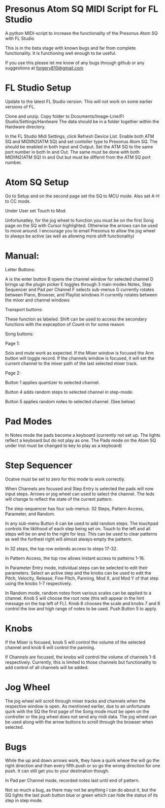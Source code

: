 # Presonus Atom SQ MIDI Script for FL Studio

A python MIDI-script to increase the functionality of the Presonus Atom SQ with FL Studio

This is in the beta stage with known bugs and far from complete functionality.
It is functioning well enough to be useful.

If you use this please let me know of any bugs through github or any suggestions at forgery810@gmail.com

#   FL Studio Setup

Update to the latest FL Studio version. This will not work on some earlier versions of FL.

Clone and unzip. Copy folder to Dcouments/Image-Line/Fl Studio/Settings/Hardware
The data should be in a folder together within the Hardware directory.

In the FL Studio Midi Settings, click Refresh Device List. Enable both ATM SQ and MIDIIN2(ATM SQ) and set contoller type to 
Presonus Atom SQ. The should be enabled in both Input and Output. Set the ATM SQ to the same port number in both In and Out. 
The same must be done with both MIDIIN2(ATM SQ) In and Out but must be differnt from the ATM SQ port number.

#   Atom SQ Setup

Go to Setup and on the second page set the SQ to MCU mode. Also set A-H to CC mode.

Under User set Touch to Mod.

Unfortunatley, for the jog wheel to function you must be on the first Song page on the SQ with Cursor highlighted. Otherwise the arrows can be used to move around.
I encourage you to email Presonus to allow the jog wheel to always be active (as well as allowing more shift functionality) 


# Manual:

Letter Buttons:

A is the enter button
B opens the channel window for selected channel
D brings up the plugin picker
E toggles through 3 main modes Notes, Step Sequencer and Pad per Channel
F selects sub-menus
G currently rotates between Piano, Browser, and Playlist windows
H currently rotates between the mixer and channel windows


Transport buttons:

These function as labeled. Shift can be used to access the secondary functions with the expception of Count-in for some reason

Song buttons:

Page 1:

Solo and mute work as expected. If the Mixer window is focused the Arm button will toggle record. If the channels window is focused, 
it will set the current channel to the mixer path of the last selected mixer track. 

Page 2:

Button 1 applies quantizer to selected channel.

Button 4 adds random steps to selected channel in step-mode.

Button 5 applies random notes to selected channel. (See below)

# Pad Modes

In Notes mode the pads become a keyboard (currently not set up. The lights reflect a keyboard but do not play as one. The Pads mode on the Atom SQ under Inst must be changed to key to play as a keyboard)

# Step Sequencer 

Ocatve must be set to zero for this mode to work correctly.
   
When Channels are focused and Step Entry is selected the pads will now input steps. Arrows or jog wheel can used to select the channel. The leds will 
change to reflect the state of the current pattern.  
   
The step-sequencer has four sub-menus: 32 Steps, Pattern Access, Parameter, and Random. 
   
In any sub-menu Button 4 can be used to add random steps. The touchpad controls the liklihood of each step being set on. Touch to the left and all 
steps will be on and to the right for less. This can be used to clear patterns as well the furthest right will almost always empty the patterm.
   
In 32 steps, the top row extends access to steps 17-32.
   
In Pattern Access, the top row allows instant access to patterns 1-16.
   
In Parameter Entry mode, individual steps can be selected to edit their parameters. Select an active step and the knobs can be used to edit the 
Pitch, Velocity, Release, Fine Pitch, Panning, Mod X, and Mod Y of that step using the knobs 1-7 respectively. 
    
In Random mode, random notes from various scales can be applied to a channel. Knob 5 will choose the root note (this will appear in the hint message on the top left of FL).
Knob 6 chooses the scale and knobs 7 and 8 control the low and high range of notes to be used. Push Button 5 to apply.
   

# Knobs

If the Mixer is focused, knob 5 will control the volume of the selected channel and knob 6 will control the panning.

If Channels are focused, the knobs will control the volume of channels 1-8 respectively. Currently, this is limited to those channels but functionality to add control of all channels will be added. 


# Jog Wheel

The jog wheel will scroll through mixer tracks and channels when the respective window is open. As mentioned earlier, due to an unfortunate quirk with the SQ the first page of the Song mode must be open on the controller or the jog wheel does not send any midi data. The jog wheel can be used along with the arrow buttons to scroll through the browser when selected. 


# Bugs

While the up and down arrows work, they have a quirk where the will go the right direction and then every fifth push or so go the wrong direction for one push. It can still get you to your destination though.  

In Pad per Channel mode, recorded notes last until end of pattern.

Not so much a bug, as there may not be anything I can do about it, but the SQ lights the last push button blue or green which can hide the status of its step in step mode. 